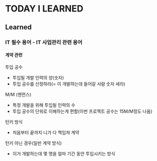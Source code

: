 # TODAY I LEARNED

## Learned

### IT 필수 용어 - IT 사업관리 관련 용어

#### 계약 관련

투입 공수
- 투입될 개발 인력의 양(숫자)
- 투입 공수를 산정하라(= 이 개발하는데 들어갈 사람 숫자 세라)

M/M (맨먼스)
- 특정 개발을 위해 투입될 인력의 수
- 투입 공수의 단위로 이해하는게 편함(이번 프로젝트 공수는 15M/M정도 나옴)

턴키 방식
- 처음부터 끝까지 니가 다 책임져 계약

턴키 아닌 경우(일반 계약 방식)
- 이거 개발하는데 몇 명을 얼마 기간 동안 투입시키는 방식

